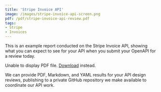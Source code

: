 ```yaml
---
title: 'Stripe Invoice API'
image: /images/stripe-invoice-api-screen.png
pdf: /pdf/stripe-invoice-api-review.pdf
tags:
- Stripe
- Invoices
---
```

This is an example report conducted on the Stripe Invoice API, showing what you can expect to see for your API when you submit your OpenAPI for a review today.
<object data="{{ page.pdf }}" type="application/pdf" width="100%" height="1000px">
    <p>Unable to display PDF file. <a href="{{ page.pdf }}">Download</a> instead.</p>
</object>
We can provide PDF, Markdown, and YAML results for your API design reviews, publishing to a private GitHub repository we make available to coordinate our API work.